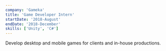 ```yaml
---
company: 'Gameka'
title: 'Game Developer Intern'
startDate: '2018-August'
endDate: '2018-December'
skills: ['Unity', 'C#']
---
```


Develop desktop and mobile games for clients and in-house productions.